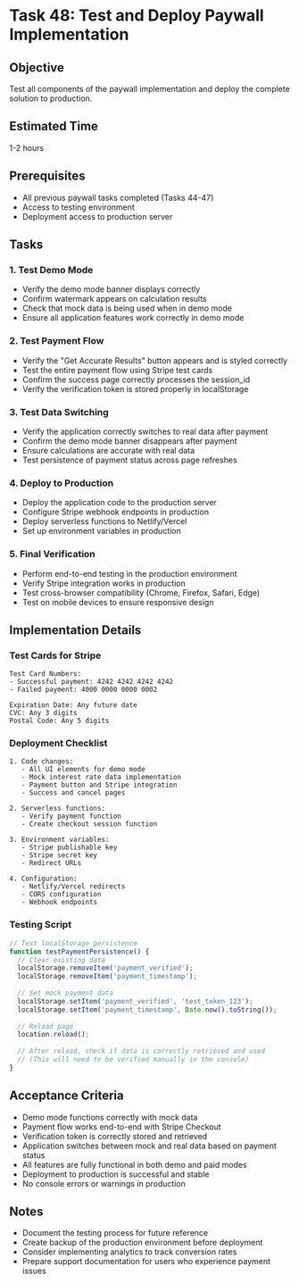 # Task 48: Test and Deploy Paywall Implementation

## Objective
Test all components of the paywall implementation and deploy the complete solution to production.

## Estimated Time
1-2 hours

## Prerequisites
- All previous paywall tasks completed (Tasks 44-47)
- Access to testing environment
- Deployment access to production server

## Tasks

### 1. Test Demo Mode
- Verify the demo mode banner displays correctly
- Confirm watermark appears on calculation results
- Check that mock data is being used when in demo mode
- Ensure all application features work correctly in demo mode

### 2. Test Payment Flow
- Verify the "Get Accurate Results" button appears and is styled correctly
- Test the entire payment flow using Stripe test cards
- Confirm the success page correctly processes the session_id
- Verify the verification token is stored properly in localStorage

### 3. Test Data Switching
- Verify the application correctly switches to real data after payment
- Confirm the demo mode banner disappears after payment
- Ensure calculations are accurate with real data
- Test persistence of payment status across page refreshes

### 4. Deploy to Production
- Deploy the application code to the production server
- Configure Stripe webhook endpoints in production
- Deploy serverless functions to Netlify/Vercel
- Set up environment variables in production

### 5. Final Verification
- Perform end-to-end testing in the production environment
- Verify Stripe integration works in production
- Test cross-browser compatibility (Chrome, Firefox, Safari, Edge)
- Test on mobile devices to ensure responsive design

## Implementation Details

### Test Cards for Stripe
```
Test Card Numbers:
- Successful payment: 4242 4242 4242 4242
- Failed payment: 4000 0000 0000 0002

Expiration Date: Any future date
CVC: Any 3 digits
Postal Code: Any 5 digits
```

### Deployment Checklist
```
1. Code changes:
   - All UI elements for demo mode
   - Mock interest rate data implementation
   - Payment button and Stripe integration
   - Success and cancel pages

2. Serverless functions:
   - Verify payment function
   - Create checkout session function

3. Environment variables:
   - Stripe publishable key
   - Stripe secret key
   - Redirect URLs

4. Configuration:
   - Netlify/Vercel redirects
   - CORS configuration
   - Webhook endpoints
```

### Testing Script
```javascript
// Test localStorage persistence
function testPaymentPersistence() {
  // Clear existing data
  localStorage.removeItem('payment_verified');
  localStorage.removeItem('payment_timestamp');
  
  // Set mock payment data
  localStorage.setItem('payment_verified', 'test_token_123');
  localStorage.setItem('payment_timestamp', Date.now().toString());
  
  // Reload page
  location.reload();
  
  // After reload, check if data is correctly retrieved and used
  // (This will need to be verified manually in the console)
}
```

## Acceptance Criteria
- Demo mode functions correctly with mock data
- Payment flow works end-to-end with Stripe Checkout
- Verification token is correctly stored and retrieved
- Application switches between mock and real data based on payment status
- All features are fully functional in both demo and paid modes
- Deployment to production is successful and stable
- No console errors or warnings in production

## Notes
- Document the testing process for future reference
- Create backup of the production environment before deployment
- Consider implementing analytics to track conversion rates
- Prepare support documentation for users who experience payment issues
